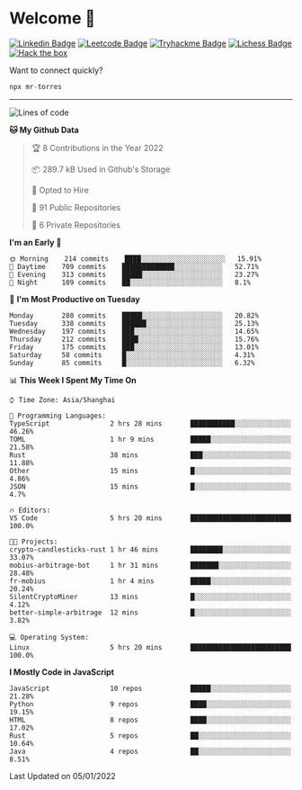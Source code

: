 # Welcome 👋

[![Linkedin Badge](https://img.shields.io/badge/-PedroTorres-blue?style=flat-square&logo=Linkedin&logoColor=white&link=https://www.linkedin.com/in/PedroTorres/)](https://www.linkedin.com/in/pedro-torres-cruz/)
[![Leetcode Badge](https://img.shields.io/badge/profile-leetcode-green)](https://leetcode.com/corfucinas/)
[![Tryhackme Badge](https://img.shields.io/badge/profile-tryhackme-blue)](https://tryhackme.com/p/Corfucinas/)
[![Lichess Badge](https://img.shields.io/badge/challenge_me-lichess-yellow)](https://lichess.org/@/Corfucinas)
[![Hack the box](https://img.shields.io/badge/hack_the_box-profile-red)](https://www.hackthebox.eu/profile/375826)

Want to connect quickly?

```javascript
npx mr-torres
```

---

<!--START_SECTION:waka-->
![Lines of code](https://img.shields.io/badge/From%20Hello%20World%20I%27ve%20Written-1.6%20million%20lines%20of%20code-blue)

**🐱 My Github Data** 

> 🏆 8 Contributions in the Year 2022
 > 
> 📦 289.7 kB Used in Github's Storage 
 > 
> 💼 Opted to Hire
 > 
> 📜 91 Public Repositories 
 > 
> 🔑 6 Private Repositories  
 > 
**I'm an Early 🐤** 

```text
🌞 Morning    214 commits    ████░░░░░░░░░░░░░░░░░░░░░   15.91% 
🌆 Daytime    709 commits    █████████████░░░░░░░░░░░░   52.71% 
🌃 Evening    313 commits    █████░░░░░░░░░░░░░░░░░░░░   23.27% 
🌙 Night      109 commits    ██░░░░░░░░░░░░░░░░░░░░░░░   8.1%

```
📅 **I'm Most Productive on Tuesday** 

```text
Monday       280 commits    █████░░░░░░░░░░░░░░░░░░░░   20.82% 
Tuesday      338 commits    ██████░░░░░░░░░░░░░░░░░░░   25.13% 
Wednesday    197 commits    ███░░░░░░░░░░░░░░░░░░░░░░   14.65% 
Thursday     212 commits    ████░░░░░░░░░░░░░░░░░░░░░   15.76% 
Friday       175 commits    ███░░░░░░░░░░░░░░░░░░░░░░   13.01% 
Saturday     58 commits     █░░░░░░░░░░░░░░░░░░░░░░░░   4.31% 
Sunday       85 commits     █░░░░░░░░░░░░░░░░░░░░░░░░   6.32%

```


📊 **This Week I Spent My Time On** 

```text
⌚︎ Time Zone: Asia/Shanghai

💬 Programming Languages: 
TypeScript               2 hrs 28 mins       ███████████░░░░░░░░░░░░░░   46.26% 
TOML                     1 hr 9 mins         █████░░░░░░░░░░░░░░░░░░░░   21.58% 
Rust                     38 mins             ███░░░░░░░░░░░░░░░░░░░░░░   11.88% 
Other                    15 mins             █░░░░░░░░░░░░░░░░░░░░░░░░   4.86% 
JSON                     15 mins             █░░░░░░░░░░░░░░░░░░░░░░░░   4.7%

🔥 Editors: 
VS Code                  5 hrs 20 mins       █████████████████████████   100.0%

🐱‍💻 Projects: 
crypto-candlesticks-rust 1 hr 46 mins        ████████░░░░░░░░░░░░░░░░░   33.07% 
mobius-arbitrage-bot     1 hr 31 mins        ███████░░░░░░░░░░░░░░░░░░   28.48% 
fr-mobius                1 hr 4 mins         █████░░░░░░░░░░░░░░░░░░░░   20.24% 
SilentCryptoMiner        13 mins             █░░░░░░░░░░░░░░░░░░░░░░░░   4.12% 
better-simple-arbitrage  12 mins             █░░░░░░░░░░░░░░░░░░░░░░░░   3.82%

💻 Operating System: 
Linux                    5 hrs 20 mins       █████████████████████████   100.0%

```

**I Mostly Code in JavaScript** 

```text
JavaScript               10 repos            █████░░░░░░░░░░░░░░░░░░░░   21.28% 
Python                   9 repos             ████░░░░░░░░░░░░░░░░░░░░░   19.15% 
HTML                     8 repos             ████░░░░░░░░░░░░░░░░░░░░░   17.02% 
Rust                     5 repos             ██░░░░░░░░░░░░░░░░░░░░░░░   10.64% 
Java                     4 repos             ██░░░░░░░░░░░░░░░░░░░░░░░   8.51%

```



 Last Updated on 05/01/2022
<!--END_SECTION:waka-->
